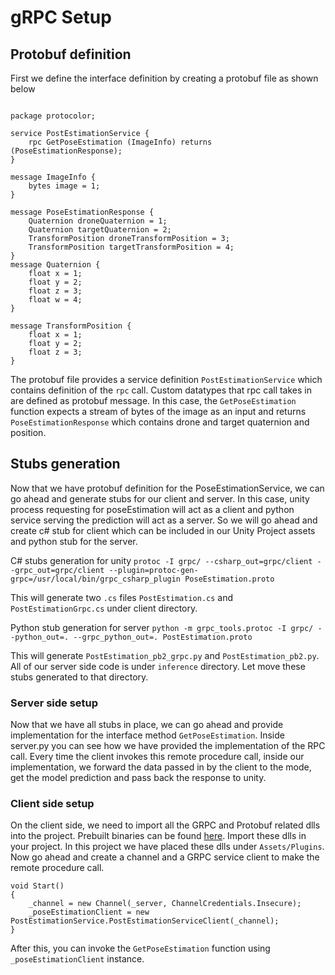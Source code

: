 #  gRPC Setup

## Protobuf definition

First we define the interface definition by creating a protobuf file as shown below

```syntax = "proto3";

package protocolor;

service PostEstimationService {
    rpc GetPoseEstimation (ImageInfo) returns (PoseEstimationResponse);
}

message ImageInfo {
    bytes image = 1;
}

message PoseEstimationResponse {
    Quaternion droneQuaternion = 1;
    Quaternion targetQuaternion = 2;
    TransformPosition droneTransformPosition = 3;
    TransformPosition targetTransformPosition = 4;
}
message Quaternion {
    float x = 1;
    float y = 2;
    float z = 3;
    float w = 4;
}

message TransformPosition {
    float x = 1;
    float y = 2;
    float z = 3;
}
```

The protobuf file provides a service definition `PostEstimationService` which contains definition of the `rpc` call. Custom datatypes that rpc call takes in are defined as protobuf message. In this case, the `GetPoseEstimation` function expects a stream of bytes of the image as an input and returns `PoseEstimationResponse` which contains drone and target quaternion and position.

## Stubs generation

Now that we have protobuf definition for the PoseEstimationService, we can go ahead and generate stubs for our client and server. In this case, unity process requesting for poseEstimation will act as a client and python service serving the prediction will act as a server. So  we will go ahead and create c# stub for client which can be included in our Unity Project assets and python stub for the server.

C# stubs generation for unity
`protoc -I grpc/ --csharp_out=grpc/client --grpc_out=grpc/client --plugin=protoc-gen-grpc=/usr/local/bin/grpc_csharp_plugin PoseEstimation.proto`

This will generate two `.cs` files `PostEstimation.cs` and `PostEstimationGrpc.cs` under client directory.

Python stub generation for server
`python -m grpc_tools.protoc -I grpc/ --python_out=. --grpc_python_out=. PostEstimation.proto`

This will generate `PostEstimation_pb2_grpc.py` and `PostEstimation_pb2.py`. All of our server side code is under `inference` directory. Let move these stubs generated to that directory.

### Server side setup
Now that we have all stubs in place, we can go ahead and provide implementation for the interface method `GetPoseEstimation`. Inside server.py you can see how we have provided the implementation of the RPC call. Every time the client invokes this remote procedure call, inside our implementation, we forward the data passed in by the client  to the mode, get the model prediction and pass back the response to unity.


### Client side setup
On the client side, we need to import all the GRPC and Protobuf related dlls into the project. Prebuilt binaries can be found [here](https://packages.grpc.io/archive/2019/11/6950e15882f28e43685e948a7e5227bfcef398cd-6d642d6c-a6fc-4897-a612-62b0a3c9026b/index.xml).
Import these dlls in your project. In this project we have placed these dlls under `Assets/Plugins`. 
Now go ahead and create a channel and a GRPC service client to make the remote procedure call.

```
void Start()
{
    _channel = new Channel(_server, ChannelCredentials.Insecure);
    _poseEstimationClient = new PostEstimationService.PostEstimationServiceClient(_channel);
}
```

After this, you can invoke the `GetPoseEstimation` function using `_poseEstimationClient` instance.

